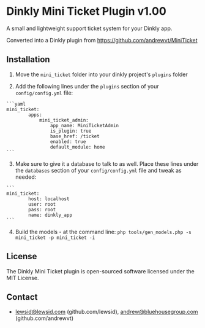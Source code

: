 Dinkly Mini Ticket Plugin v1.00
===============================

A small and lightweight support ticket system for your Dinkly app.

Converted into a Dinkly plugin from https://github.com/andrewvt/MiniTicket


Installation
------------

  1. Move the `mini_ticket` folder into your dinkly project's `plugins` folder

  2. Add the following lines under the `plugins` section of your `config/config.yml` file:

    ```yaml
    mini_ticket:
            apps:
                mini_ticket_admin:
                    app_name: MiniTicketAdmin
                    is_plugin: true
                    base_href: /ticket
                    enabled: true
                    default_module: home
    ```

  3. Make sure to give it a database to talk to as well. Place these lines under the `databases` section of your `config/config.yml` file and tweak as needed:

    ```
    mini_ticket:
            host: localhost
            user: root
            pass: root
            name: dinkly_app
    ```

  4. Build the models - at the command line: `php tools/gen_models.php -s mini_ticket -p mini_ticket -i`


License
-------

The Dinkly Mini Ticket plugin is open-sourced software licensed under the MIT License.


Contact
-------

  - lewsid@lewsid.com (github.com/lewsid), andrew@bluehousegroup.com (github.com/andrewvt)
